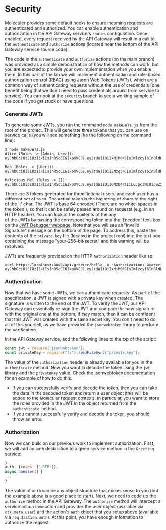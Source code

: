 # Security

Moleculer provides some default hooks to ensure incoming requests are authenticated and authorized. You can enable 
authentication and authorization in the API Gateway service's `routes` configuration. Once enabled, every request 
received by the API Gateway will result in a call to the `authenticate` and `authorize` actions (located near the bottom
 of the API Gateway service source code). 
 
The code in the `authenticate` and `authorize` actions (on the main branch) was provided as a simple demonstration of 
how the methods can work, but you are expected to provide your own implementation when you enable them. In this part of 
the lab we will implement authentication and role-based authorization control (RBAC) using Jason Web Tokens (JWTs), 
which are a common way of authenticating requests without the use of credentials (one benefit being that we don't need 
to pass credentials around from service to service). You can look at the `security` branch to see a working sample of 
the code if you get stuck or have questions.

### Generate JWTs

To generate some JWTs, you run the command `node makeJWTs.js` from the root of the project. This will generate three
tokens that you can use on service calls (you will see something like the following on the command line):

```
$ node makeJWTs.js 
Alice (Roles -> [Admin, User]): eyJhbGciOiJIUzI1NiIsInR5cCI6IkpXVCJ9.eyJzdWIiOiIxMjM0NSIsImlzcyI6InBldHN0b3JlLmNvbSIsIm5hbWUiOiJBbGljZSIsInJvbGVzIjpbIkFETUlOIiwiVVNFUiJdLCJpYXQiOjE2MTk2NDQzODQsImV4cCI6MTYyMDI0OTE4NH0.BzRKaR7NrocsY31lj6r0yy07Z3JDCc_0VoP9PsCm_qQ

Bob (Roles -> [User]): eyJhbGciOiJIUzI1NiIsInR5cCI6IkpXVCJ9.eyJzdWIiOiI2Nzg5MCIsImlzcyI6InBldHN0b3JlLmNvbSIsIm5hbWUiOiJCb2IiLCJyb2xlcyI6WyJVU0VSIl0sImlhdCI6MTYxOTY0NDM4NCwiZXhwIjoxNjIwMjQ5MTg0fQ.Dc3SEpJSDjGWvyb6ZddXFG1UFovio64nK2I7BvSv90w

Malicious Mel (Roles -> []): eyJhbGciOiJIUzI1NiIsInR5cCI6IkpXVCJ9.eyJzdWIiOiI0NzU4MzIiLCJpc3MiOiJwZXRzdG9yZS5jb20iLCJuYW1lIjoiTWFsaWNpb3VzIE1lbCIsInJvbGVzIjpbXSwiaWF0IjoxNjE5NjQ0Mzg0LCJleHAiOjE2MjAyNDkxODR9.t_9cPslGLH6n3e5x6fV0m6OMLGhC45toEkcTVbL24mc%   
```

There are 3 tokens generated for three fictional users, and each user has a different set of roles. The actual token is 
the big string of chars to the right of the ':' char. The JWT is base 64 encoded (There are no white-spaces in the token
), so that it can be safely passed around on requests (e.g. in an HTTP header). You can look at the contents of the any  
of the JWTs by pasting the corresponding token into the 'Encoded' text-box on the [JWT Debugger webpage](https://jwt.io/#debugger).
Note that you will see an "Invalid Signature" message on the bottom of the page. To address this, paste the contents of 
the `private.key` file (located in the project root) into the text box containing the message "your-256-bit-secret" and 
this warning will be resolved.

JWTs are frequently provided on the HTTP `Authorization` header like so:

```
curl http://localhost:3000/api/greeter/hello -H "Authorization: Bearer  eyJhbGciOiJIUzI1NiIsInR5cCI6IkpXVCJ9.eyJzdWIiOiIxMjM0NSIsImlzcyI6InBldHN0b3JlLmNvbSIsIm5hbWUiOiJBbGljZSIsInJvbGVzIjpbIkFETUlOIiwiVVNFUiJdLCJpYXQiOjE2MTk2NDQzODQsImV4cCI6MTYyMDI0OTE4NH0.BzRKaR7NrocsY31lj6r0yy07Z3JDCc_0VoP9PsCm_qQ"
```

### Authentication

Now that we have some JWTs, we can authenticate requests. As part of the specification, a JWT is signed with a 
private key when created. The signature is written to the end of the JWT. To verify the JWT, our API Gateway can 
essentially re-sign the JWT and compare the new signature with the original one at the bottom; if they match, then it
can be confident that this JWT was created with the same secret key. You don't need to do all of this 
yourself, as we have provided the `jsonwebtoken` library to perform the verification. 

In the API Gateway service, add the following lines to the top of the script:

```javascript
const jwt = require("jsonwebtoken");
const privateKey = require("fs").readFileSync("private.key");
``` 

The value of the `authorization` header is already available for you in the `authenticate` method. Now you want to decode
the token using the `jwt` library and the `privateKey` value. Check the jsonwebtoken [documentation](https://www.npmjs.com/package/jsonwebtoken) 
for an example of how to do this.

- If you can successfully verify and decode the token, then you can take the data in the decoded token and return a user
object (this will be added to the Moleculer request context). In particular, you want to store the roles provided in
the JWT in the object returned from the `authenticate` method. 
- If you cannot successfully verify and decode the token, you should throw an error. 

### Authorization

Now we can build on our previous work to implement authorization. First, we will add an `auth` declaration to a 
given service method in the `Greeting` service: 

```javascript
},
auth: {roles: ['USER']},
async handler() {
...
}
```

The value of `auth` can be any object structure that makes sense to you (but the example above is a good place to 
start). Next, we need to code up the `authorize` method in the API Gateway. The `authorize` method will intercept 
a service action invocation and provides the user object (available via `ctx.meta.user`) and 
the action's `auth` object that you setup above (available via `req.$action.auth`). At this point, you have enough 
information to authorize the request.